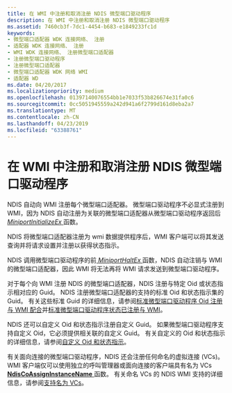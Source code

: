 ```yaml
---
title: 在 WMI 中注册和取消注册 NDIS 微型端口驱动程序
description: 在 WMI 中注册和取消注册 NDIS 微型端口驱动程序
ms.assetid: 7460cb3f-7dc1-4454-b683-e1849233fc1d
keywords:
- 微型端口适配器 WDK 连接网络、 注册
- 适配器 WDK 连接网络、 注册
- WMI WDK 连接网络、 注册微型端口适配器
- 注册微型端口驱动程序
- 注册微型端口适配器
- 微型端口适配器 WDK 网络 WMI
- 适配器 WD
ms.date: 04/20/2017
ms.localizationpriority: medium
ms.openlocfilehash: 01397140076554bb1e7033f53b826674e31fa0c6
ms.sourcegitcommit: 0cc5051945559a242d941a6f2799d161d8eba2a7
ms.translationtype: MT
ms.contentlocale: zh-CN
ms.lasthandoff: 04/23/2019
ms.locfileid: "63388761"
---
```

# <a name="registration-and-deregistration-of-ndis-miniport-drivers-with-wmi"></a>在 WMI 中注册和取消注册 NDIS 微型端口驱动程序





NDIS 自动向 WMI 注册每个微型端口适配器。 微型端口驱动程序不必显式注册到 WMI，因为 NDIS 自动注册为关联的微型端口适配器从微型端口驱动程序返回后[ *MiniportInitializeEx* ](https://msdn.microsoft.com/library/windows/hardware/ff559389)函数。

NDIS 将微型端口适配器注册为 wmi 数据提供程序后，WMI 客户端可以将其发送查询并将请求设置并注册以获得状态指示。

NDIS 调用微型端口驱动程序的前[ *MiniportHaltEx* ](https://msdn.microsoft.com/library/windows/hardware/ff559388)函数，NDIS 自动注销与 WMI 的微型端口适配器，因此 WMI 将无法再将 WMI 请求发送到微型端口驱动程序。

对于每个向 WMI 注册 NDIS 的微型端口适配器，NDIS 注册与特定 Oid 或状态指示相对应的 Guid。 NDIS 注册微型端口适配器的支持的标准 Oid 和状态指示集的 Guid。 有关这些标准 Guid 的详细信息，请参阅[标准微型端口驱动程序 Oid 注册与 WMI 配合](standard-miniport-driver-oids-registered-with-wmi.md)并[标准微型端口驱动程序状态已注册与 WMI](standard-miniport-driver-status-indications-registered-with-wmi.md)。

NDIS 还可以自定义 Oid 和状态指示注册自定义 Guid。 如果微型端口驱动程序支持自定义 Oid，它必须提供相关联的自定义 Guid。 有关自定义的 Oid 和状态指示的详细信息，请参阅[自定义 Oid 和状态指示](customized-oids-and-status-indications.md)。

有关面向连接的微型端口驱动程序，NDIS 还会注册任何命名的虚拟连接 (VCs)。 WMI 客户端仅可以使用独立的呼叫管理器或面向连接的客户端具有名为 VCs [ **NdisCoAssignInstanceName** ](https://msdn.microsoft.com/library/windows/hardware/ff561692)函数。 有关命名 VCs 的 NDIS WMI 支持的详细信息，请参阅[支持名为 VCs](support-for-named-vcs.md)。

 

 





